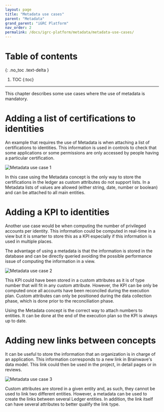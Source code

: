 ```yaml
---
layout: page
title: "Metadata use cases"
parent: "Metadata"
grand_parent: "iGRC Platform"
nav_order: 2
permalink: /docs/igrc-platform/metadata/metadata-use-cases/
---
```


# Table of contents
{: .no_toc .text-delta }

1. TOC
{:toc}
---

This chapter describes some use cases where the use of metadata is mandatory.

# Adding a list of certifications to identities

An example that requires the use of Metadata is when attaching a list of certifications to identities.
This information is used in controls to check that some applications or some permissions are only accessed by people having a particular certification.

![Metadata use case 1](igrc-platform/metadata/images/metadata_use_case_1.png "Metadata use case 1")

In this case using the Metadata concept is the only way to store the certifications in the ledger as custom attributes do not support lists. In a Metadata lists of values are allowed (either string, date, number or boolean) and can be attached to all main entities.

# Adding a KPI to identities

Another use case would be when computing the number of privileged accounts per identity. This information could be computed in real-time in a view but it is smarter to store this as a KPI especially if this information is used in multiple places.

The advantage of using a metadata is that the information is stored in the database and can be directly queried avoiding the possible performance issue of computing the information in a view.

![Metadata use case 2](igrc-platform/metadata/images/metadata_use_case_2.png "Metadata use case 2")

This KPI could have been stored in a custom attributes as it is of type number that will fit in any custom attribute. However, the KPI can be only be computed once all accounts have been reconciled during the execution plan. Custom attributes can only be positioned during the data collection phase, which is done prior to the reconciliation phase.

Using the Metadata concept is the correct way to attach numbers to entities. It can be done at the end of the execution plan so the KPI is always up to date.

# Adding new links between concepts

[comment]: # ( TO BE UPDATED )

It can be useful to store the information that an organization is in charge of an application. This information corresponds to a new link in Brainwave's data model. This link could then be used in the project, in detail pages or in reviews. 

![Metadata use case 3](igrc-platform/metadata/images/metadata_use_case_3.png "Metadata use case 3")

Custom attributes are stored in a given entity and, as such, they cannot be used to link two different entities. However, a metadata can be used to create the links between several Ledger entities. In addition, the link itself can have several attributes to better qualify the link type.

